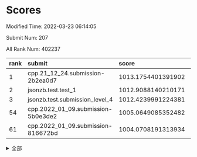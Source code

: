 # Scores

Modified Time: 2022-03-23 06:14:05

Submit Num: 207

All Rank Num: 402237

| rank |               submit               |       score        |       sigma        | pk_num |
| :--- | :--------------------------------- | :----------------- | :----------------- | :----- |
| 1    | cpp.21_12_24.submission-2b2ea0d7   | 1013.1754401391902 | 0.7908863203568568 | 7774   |
| 2    | jsonzb.test.test_1                 | 1012.9088140210171 | 0.8022112956770484 | 7766   |
| 3    | jsonzb.test.submission_level_4     | 1012.4239991224381 | 0.8136215353557052 | 7776   |
| 54   | cpp.2022_01_09.submission-5b0e3de2 | 1005.0649085352482 | 0.7111978886409553 | 7773   |
| 61   | cpp.2022_01_09.submission-816672bd | 1004.0708191313934 | 0.717751503374744  | 7775   |


<details>
<summary>全部</summary>

| rank |                 submit                 |       score        |       sigma        | pk_num |
| :--- | :------------------------------------- | :----------------- | :----------------- | :----- |
| 1    | cpp.21_12_24.submission-2b2ea0d7       | 1013.1754401391902 | 0.7908863203568568 | 7774   |
| 2    | jsonzb.test.test_1                     | 1012.9088140210171 | 0.8022112956770484 | 7766   |
| 3    | jsonzb.test.submission_level_4         | 1012.4239991224381 | 0.8136215353557052 | 7776   |
| 4    | gobigger.level_3.submission_level_3_4  | 1011.6026524448303 | 0.7630583688548421 | 7776   |
| 5    | gobigger.level_3.submission_level_3_15 | 1011.4481230318394 | 0.7849449363961272 | 7773   |
| 6    | gobigger.level_3.submission_level_3_33 | 1011.2038809074098 | 0.7861089984071883 | 7772   |
| 7    | gobigger.level_3.submission_level_3_1  | 1011.0174683447332 | 0.7715316264242049 | 7773   |
| 8    | gobigger.level_3.submission_level_3_30 | 1010.9986882965836 | 0.7468965152465166 | 7777   |
| 9    | gobigger.level_3.submission_level_3_36 | 1010.994651617754  | 0.7522691398653206 | 7774   |
| 10   | gobigger.level_3.submission_level_3_24 | 1010.9526327253587 | 0.7676783574574151 | 7769   |
| 11   | gobigger.level_3.submission_level_3_29 | 1010.8929386027359 | 0.7766520903682921 | 7773   |
| 12   | gobigger.level_3.submission_level_3_43 | 1010.8543861816001 | 0.767989170969153  | 7777   |
| 13   | gobigger.level_3.submission_level_3_34 | 1010.8271745929928 | 0.7653611119516118 | 7771   |
| 14   | gobigger.level_3.submission_level_3_14 | 1010.8054992167464 | 0.7520080846005683 | 7772   |
| 15   | gobigger.level_3.submission_level_3_3  | 1010.7256364105001 | 0.7635596678180567 | 7767   |
| 16   | gobigger.level_3.submission_level_3_40 | 1010.6983177346347 | 0.7884430306733425 | 7774   |
| 17   | gobigger.level_3.submission_level_3_5  | 1010.5987953893891 | 0.7643688683569791 | 7773   |
| 18   | gobigger.level_3.submission_level_3_19 | 1010.5394612936593 | 0.7719295864968962 | 7768   |
| 19   | gobigger.level_3.submission_level_3_16 | 1010.501319107286  | 0.7652724754828649 | 7771   |
| 20   | gobigger.level_3.submission_level_3_46 | 1010.3601283540235 | 0.7490999301932503 | 7780   |
| 21   | gobigger.level_3.submission_level_3_27 | 1010.2623832502984 | 0.7347114720127638 | 7768   |
| 22   | gobigger.level_3.submission_level_3_9  | 1010.1752949502584 | 0.7876451487292391 | 7773   |
| 23   | gobigger.level_3.submission_level_3_44 | 1010.17337014436   | 0.7802752387610912 | 7774   |
| 24   | gobigger.level_3.submission_level_3_48 | 1010.1643788502411 | 0.7553254477632199 | 7772   |
| 25   | gobigger.level_3.submission_level_3_11 | 1010.0714017585568 | 0.7809372899890055 | 7766   |
| 26   | gobigger.level_3.submission_level_3_10 | 1010.0076995243181 | 0.750426439121176  | 7772   |
| 27   | gobigger.level_3.submission_level_3_0  | 1010.0024628732177 | 0.7409555298173762 | 7772   |
| 28   | gobigger.level_3.submission_level_3_49 | 1009.993041911205  | 0.7469653525407567 | 7775   |
| 29   | gobigger.level_3.submission_level_3_45 | 1009.9293641598271 | 0.757106351469207  | 7775   |
| 30   | gobigger.level_3.submission_level_3_37 | 1009.9055650309211 | 0.7634657003772997 | 7777   |
| 31   | gobigger.level_3.submission_level_3_25 | 1009.8772381493372 | 0.7495944042184436 | 7774   |
| 32   | gobigger.level_3.submission_level_3_42 | 1009.8164118641644 | 0.7557420221166073 | 7771   |
| 33   | gobigger.level_3.submission_level_3_39 | 1009.8113922922204 | 0.7674907335075358 | 7776   |
| 34   | gobigger.level_3.submission_level_3_28 | 1009.7658668792636 | 0.739532459170302  | 7772   |
| 35   | gobigger.level_3.submission_level_3_20 | 1009.7376118216131 | 0.7499144634228537 | 7771   |
| 36   | gobigger.level_3.submission_level_3_23 | 1009.6894757654305 | 0.7482381425918926 | 7774   |
| 37   | gobigger.level_3.submission_level_3_47 | 1009.6807238878567 | 0.7698913766661589 | 7773   |
| 38   | gobigger.level_3.submission_level_3_18 | 1009.5947491531368 | 0.7629889380141743 | 7773   |
| 39   | gobigger.level_3.submission_level_3_41 | 1009.5500566394037 | 0.7518754955515372 | 7773   |
| 40   | gobigger.level_3.submission_level_3_31 | 1009.479825142485  | 0.7398571467307729 | 7778   |
| 41   | gobigger.level_3.submission_level_3_22 | 1009.4198864520914 | 0.7627974214139693 | 7772   |
| 42   | gobigger.level_3.submission_level_3_32 | 1009.4098494286578 | 0.7579291056035112 | 7766   |
| 43   | gobigger.level_3.submission_level_3_17 | 1009.3379077483439 | 0.7342972191371163 | 7775   |
| 44   | gobigger.level_3.submission_level_3_6  | 1009.320402337312  | 0.7450918607061217 | 7778   |
| 45   | gobigger.level_3.submission_level_3_26 | 1009.0910900122191 | 0.7455704959728277 | 7771   |
| 46   | gobigger.level_3.submission_level_3_38 | 1009.036282536015  | 0.7361853272641371 | 7775   |
| 47   | gobigger.level_3.submission_level_3_2  | 1008.9982857176935 | 0.7626814145267385 | 7774   |
| 48   | gobigger.level_3.submission_level_3_21 | 1008.9134028359794 | 0.7462363378478747 | 7772   |
| 49   | gobigger.level_3.submission_level_3_12 | 1008.7840369379647 | 0.7360944328210443 | 7775   |
| 50   | gobigger.level_3.submission_level_3_8  | 1008.7760489947132 | 0.7570123565952217 | 7774   |
| 51   | gobigger.level_3.submission_level_3_35 | 1008.6848026150558 | 0.7322368279028018 | 7770   |
| 52   | gobigger.level_3.submission_level_3_13 | 1008.4323125837275 | 0.7315443747949006 | 7772   |
| 53   | gobigger.level_3.submission_level_3_7  | 1008.2840776265253 | 0.7504900911575189 | 7776   |
| 54   | cpp.2022_01_09.submission-5b0e3de2     | 1005.0649085352482 | 0.7111978886409553 | 7773   |
| 55   | gobigger.level_1.submission_level_1_42 | 1004.6182523605014 | 0.7151550221466639 | 7772   |
| 56   | gobigger.level_1.submission_level_1_44 | 1004.5298867658868 | 0.7339597858828335 | 7776   |
| 57   | gobigger.level_1.submission_level_1_12 | 1004.521720660578  | 0.7388680372714328 | 7769   |
| 58   | gobigger.level_1.submission_level_1_35 | 1004.2717423920003 | 0.7274761069900225 | 7776   |
| 59   | gobigger.level_1.submission_level_1_20 | 1004.2045261970023 | 0.7118866762181755 | 7769   |
| 60   | gobigger.level_1.submission_level_1_29 | 1004.1447710167338 | 0.7138803737546578 | 7774   |
| 61   | cpp.2022_01_09.submission-816672bd     | 1004.0708191313934 | 0.717751503374744  | 7775   |
| 62   | gobigger.level_1.submission_level_1_43 | 1004.061435929689  | 0.7255864079674343 | 7774   |
| 63   | gobigger.level_1.submission_level_1_30 | 1004.0093456483376 | 0.7185625304957939 | 7773   |
| 64   | gobigger.level_1.submission_level_1_8  | 1003.933765877612  | 0.7071654162638253 | 7770   |
| 65   | gobigger.level_1.submission_level_1_1  | 1003.8819466157921 | 0.7159089010105043 | 7774   |
| 66   | gobigger.level_1.submission_level_1_33 | 1003.8278372560097 | 0.7091626466786141 | 7775   |
| 67   | gobigger.level_1.submission_level_1_2  | 1003.7525597733868 | 0.710275185162427  | 7775   |
| 68   | gobigger.level_1.submission_level_1_41 | 1003.71073385321   | 0.7094591828354189 | 7770   |
| 69   | gobigger.level_1.submission_level_1_23 | 1003.6761264859541 | 0.7158753897514244 | 7771   |
| 70   | gobigger.level_1.submission_level_1_3  | 1003.660324177857  | 0.70806699417491   | 7776   |
| 71   | gobigger.level_1.submission_level_1_25 | 1003.6346839084963 | 0.7211710140630176 | 7774   |
| 72   | gobigger.level_1.submission_level_1_18 | 1003.5666703004471 | 0.7180472022129263 | 7774   |
| 73   | gobigger.level_1.submission_level_1_26 | 1003.5029169845749 | 0.728401482170433  | 7772   |
| 74   | gobigger.level_1.submission_level_1_7  | 1003.4820472407969 | 0.7105687232008032 | 7770   |
| 75   | gobigger.level_1.submission_level_1_32 | 1003.4620011892973 | 0.7165709464605453 | 7769   |
| 76   | gobigger.level_1.submission_level_1_21 | 1003.4066048318973 | 0.7155931540073655 | 7771   |
| 77   | gobigger.level_1.submission_level_1_19 | 1003.3463256594396 | 0.7167682517379893 | 7779   |
| 78   | gobigger.level_1.submission_level_1_15 | 1003.339871079791  | 0.7153255641092432 | 7772   |
| 79   | gobigger.level_1.submission_level_1_27 | 1003.2291267333198 | 0.7195197413664814 | 7774   |
| 80   | gobigger.level_1.submission_level_1_5  | 1003.220344500492  | 0.7218388277058986 | 7774   |
| 81   | gobigger.level_1.submission_level_1_48 | 1003.1464106804018 | 0.7106387509677934 | 7773   |
| 82   | gobigger.level_1.submission_level_1_38 | 1003.1318120667514 | 0.7246756551961322 | 7771   |
| 83   | gobigger.level_1.submission_level_1_45 | 1003.031577420267  | 0.7010983130918368 | 7774   |
| 84   | gobigger.level_1.submission_level_1_4  | 1003.0121719184941 | 0.7051397053144111 | 7778   |
| 85   | gobigger.level_1.submission_level_1_9  | 1002.9693832705816 | 0.7057427027504796 | 7773   |
| 86   | gobigger.level_1.submission_level_1_24 | 1002.9582416009758 | 0.7072280893446427 | 7770   |
| 87   | gobigger.level_1.submission_level_1_40 | 1002.9269207467457 | 0.7161459723918397 | 7769   |
| 88   | gobigger.level_1.submission_level_1_49 | 1002.9109833811165 | 0.7006908131300178 | 7779   |
| 89   | gobigger.level_1.submission_level_1_13 | 1002.8325790289634 | 0.7173062743971852 | 7774   |
| 90   | gobigger.level_1.submission_level_1_36 | 1002.8289658212611 | 0.7140205745425591 | 7773   |
| 91   | gobigger.level_1.submission_level_1_0  | 1002.814546164352  | 0.7164043099430064 | 7771   |
| 92   | gobigger.level_1.submission_level_1_34 | 1002.7428590183557 | 0.7196946097327338 | 7770   |
| 93   | gobigger.level_1.submission_level_1_14 | 1002.6948722774608 | 0.708667947168707  | 7772   |
| 94   | gobigger.level_1.submission_level_1_46 | 1002.6819293024424 | 0.7126270198094166 | 7771   |
| 95   | gobigger.level_1.submission_level_1_22 | 1002.6806555035904 | 0.7164447496439931 | 7774   |
| 96   | gobigger.level_1.submission_level_1_16 | 1002.6358200939399 | 0.716641408010354  | 7772   |
| 97   | gobigger.level_1.submission_level_1_39 | 1002.5921661634065 | 0.7043889074526763 | 7777   |
| 98   | gobigger.level_1.submission_level_1_11 | 1002.4813036183859 | 0.7043294228745444 | 7773   |
| 99   | gobigger.level_1.submission_level_1_47 | 1002.3274819478623 | 0.7166948721354711 | 7773   |
| 100  | gobigger.level_1.submission_level_1_37 | 1002.2595325301189 | 0.7178775939102499 | 7778   |
| 101  | gobigger.level_1.submission_level_1_10 | 1002.2006551025936 | 0.7113779346219006 | 7774   |
| 102  | gobigger.level_1.submission_level_1_17 | 1002.138212995787  | 0.7109439698518235 | 7773   |
| 103  | gobigger.level_1.submission_level_1_6  | 1002.1000566496677 | 0.7062096899643718 | 7773   |
| 104  | gobigger.level_1.submission_level_1_28 | 1002.0096850739843 | 0.7104754928255862 | 7768   |
| 105  | gobigger.level_1.submission_level_1_31 | 1001.9834029901737 | 0.7234454130864924 | 7769   |
| 106  | gobigger.random.submission_random_15   | 997.7710021587063  | 0.7250514588595424 | 7772   |
| 107  | gobigger.random.submission_random_45   | 997.0244561199416  | 0.7112664187675635 | 7776   |
| 108  | gobigger.random.submission_random_2    | 996.93757154364    | 0.7128278848730372 | 7772   |
| 109  | gobigger.random.submission_random_27   | 996.9161675982417  | 0.7184344332085671 | 7771   |
| 110  | gobigger.random.submission_random_10   | 996.9117757750258  | 0.7216518538921173 | 7772   |
| 111  | gobigger.random.submission_random_43   | 996.9079824423112  | 0.7023702913639701 | 7764   |
| 112  | gobigger.random.submission_random_21   | 996.8965695944473  | 0.7122976870035631 | 7771   |
| 113  | gobigger.random.submission_random_5    | 996.839413818486   | 0.7158390620656411 | 7775   |
| 114  | gobigger.random.submission_random_22   | 996.8180588811515  | 0.7098517697241801 | 7766   |
| 115  | gobigger.random.submission_random_28   | 996.80987622652    | 0.7135692616405017 | 7778   |
| 116  | gobigger.random.submission_random_47   | 996.8026330855712  | 0.6984093134114961 | 7770   |
| 117  | gobigger.random.submission_random_32   | 996.7887400044693  | 0.7104331829346573 | 7773   |
| 118  | gobigger.random.submission_random_1    | 996.7326928523044  | 0.6909315985080365 | 7775   |
| 119  | gobigger.random.submission_random_41   | 996.7233275141493  | 0.7162338756805342 | 7774   |
| 120  | gobigger.random.submission_random_40   | 996.7016850395137  | 0.7210162726246027 | 7772   |
| 121  | gobigger.random.submission_random_19   | 996.5239816747724  | 0.7082824146287411 | 7772   |
| 122  | gobigger.random.submission_random_4    | 996.4906100155328  | 0.7119904042152024 | 7773   |
| 123  | gobigger.random.submission_random_24   | 996.4567495120089  | 0.7115975247811946 | 7773   |
| 124  | gobigger.random.submission_random_20   | 996.4519961477976  | 0.708962840752174  | 7777   |
| 125  | gobigger.random.submission_random_17   | 996.4351881012152  | 0.712155877582792  | 7775   |
| 126  | gobigger.random.submission_random_29   | 996.3396136095403  | 0.7020051390709919 | 7776   |
| 127  | gobigger.random.submission_random_3    | 996.3191987315982  | 0.7027583919857149 | 7771   |
| 128  | gobigger.random.submission_random_48   | 996.3071369764302  | 0.7219933347976675 | 7769   |
| 129  | gobigger.random.submission_random_12   | 996.2924739091833  | 0.7216579233338895 | 7776   |
| 130  | gobigger.random.submission_random_31   | 996.288034909432   | 0.7064634013848    | 7767   |
| 131  | gobigger.random.submission_random_13   | 996.2801807570049  | 0.7170531733975877 | 7772   |
| 132  | gobigger.random.submission_random_0    | 996.2567880952081  | 0.7092325507345919 | 7773   |
| 133  | gobigger.random.submission_random_6    | 996.2463572042939  | 0.7189717008373006 | 7771   |
| 134  | gobigger.random.submission_random_42   | 996.1168607334376  | 0.7106341816510604 | 7778   |
| 135  | gobigger.random.submission_random_26   | 996.0033185215872  | 0.7058108526920729 | 7771   |
| 136  | gobigger.random.submission_random_7    | 995.9955627987154  | 0.7152717206647622 | 7774   |
| 137  | gobigger.random.submission_random_44   | 995.9476493744529  | 0.7172056974522318 | 7777   |
| 138  | gobigger.random.submission_random_23   | 995.9109797203023  | 0.7000941040868803 | 7775   |
| 139  | gobigger.random.submission_random_11   | 995.8699453165451  | 0.7219446183792685 | 7775   |
| 140  | gobigger.random.submission_random_25   | 995.776081957947   | 0.7047773697233634 | 7762   |
| 141  | gobigger.random.submission_random_33   | 995.7699330171077  | 0.6995556712187413 | 7771   |
| 142  | gobigger.random.submission_random_49   | 995.7001082771288  | 0.7033143260914849 | 7773   |
| 143  | gobigger.random.submission_random_18   | 995.6727735612145  | 0.7079560925633859 | 7774   |
| 144  | gobigger.random.submission_random_14   | 995.6493406157655  | 0.7129190901271488 | 7772   |
| 145  | gobigger.random.submission_random_35   | 995.5371052154549  | 0.7288769583513794 | 7771   |
| 146  | gobigger.random.submission_random_38   | 995.5000802345637  | 0.7158589792224613 | 7776   |
| 147  | gobigger.random.submission_random_37   | 995.4501782763135  | 0.7100667394500584 | 7773   |
| 148  | gobigger.random.submission_random_39   | 995.3461905667799  | 0.7053785805291451 | 7772   |
| 149  | gobigger.random.submission_random_34   | 995.1546527457889  | 0.7227859594897879 | 7771   |
| 150  | gobigger.random.submission_random_8    | 995.1532537448256  | 0.7257102114409374 | 7769   |
| 151  | gobigger.random.submission_random_36   | 995.1291036121542  | 0.7123418774807434 | 7769   |
| 152  | gobigger.random.submission_random_9    | 995.0867625312135  | 0.7086783765759647 | 7773   |
| 153  | gobigger.random.submission_random_16   | 994.7857700422669  | 0.7311792656707427 | 7775   |
| 154  | gobigger.random.submission_random_46   | 994.7640490283524  | 0.7188071482480591 | 7773   |
| 155  | gobigger.level_2.submission_level_2_2  | 994.7553849583553  | 0.7227604628631147 | 7768   |
| 156  | gobigger.level_2.submission_level_2_35 | 994.4941731431352  | 0.724393300617981  | 7775   |
| 157  | gobigger.level_2.submission_level_2_7  | 994.1143238038593  | 0.7405183067859561 | 7767   |
| 158  | gobigger.random.submission_random_30   | 993.963868768277   | 0.7347068252649587 | 7778   |
| 159  | gobigger.level_2.submission_level_2_44 | 993.7361878415708  | 0.7369360436673672 | 7771   |
| 160  | gobigger.level_2.submission_level_2_13 | 993.5442965631523  | 0.7372234254526616 | 7776   |
| 161  | gobigger.level_2.submission_level_2_23 | 993.5268212788908  | 0.7288599086863463 | 7765   |
| 162  | gobigger.level_2.submission_level_2_19 | 993.4497585305137  | 0.7340050483649228 | 7773   |
| 163  | gobigger.level_2.submission_level_2_12 | 993.3013667994992  | 0.7291112589469785 | 7776   |
| 164  | gobigger.level_2.submission_level_2_41 | 993.1701253786543  | 0.7513541581874046 | 7770   |
| 165  | gobigger.level_2.submission_level_2_0  | 993.0492330127272  | 0.7316582324626902 | 7777   |
| 166  | gobigger.level_2.submission_level_2_33 | 992.9810618744107  | 0.7456825287059048 | 7773   |
| 167  | gobigger.level_2.submission_level_2_32 | 992.8741838694999  | 0.7420813043743401 | 7776   |
| 168  | gobigger.level_2.submission_level_2_3  | 992.7768932292929  | 0.7423425434214894 | 7772   |
| 169  | gobigger.level_2.submission_level_2_49 | 992.4693605424603  | 0.745576929700228  | 7773   |
| 170  | gobigger.level_2.submission_level_2_16 | 992.3324360918463  | 0.7536859697829651 | 7772   |
| 171  | gobigger.level_2.submission_level_2_38 | 992.2517661608732  | 0.7328522676937899 | 7776   |
| 172  | gobigger.level_2.submission_level_2_37 | 992.0979843221238  | 0.7285353332225106 | 7774   |
| 173  | gobigger.level_2.submission_level_2_9  | 992.0921970966195  | 0.7321767919603628 | 7771   |
| 174  | gobigger.level_2.submission_level_2_26 | 992.0652273375208  | 0.7414537094890958 | 7773   |
| 175  | gobigger.level_2.submission_level_2_20 | 992.0127330160251  | 0.7441260053624231 | 7772   |
| 176  | gobigger.level_2.submission_level_2_30 | 991.9594943789054  | 0.7364702428081575 | 7773   |
| 177  | gobigger.level_2.submission_level_2_47 | 991.9391675432018  | 0.7437073448696702 | 7772   |
| 178  | gobigger.level_2.submission_level_2_36 | 991.8991711071764  | 0.7611539002252858 | 7774   |
| 179  | gobigger.level_2.submission_level_2_15 | 991.8918308633554  | 0.7356672251596459 | 7773   |
| 180  | gobigger.level_2.submission_level_2_4  | 991.8738922380794  | 0.7455105601333709 | 7772   |
| 181  | gobigger.level_2.submission_level_2_22 | 991.8220929707765  | 0.7514108268772113 | 7778   |
| 182  | gobigger.level_2.submission_level_2_46 | 991.771795732076   | 0.7484961884854501 | 7773   |
| 183  | gobigger.level_2.submission_level_2_10 | 991.7191888299062  | 0.7341443208469014 | 7768   |
| 184  | gobigger.level_2.submission_level_2_28 | 991.7057636726746  | 0.7699456867610225 | 7774   |
| 185  | gobigger.level_2.submission_level_2_29 | 991.6923372765615  | 0.7568615480026825 | 7767   |
| 186  | gobigger.level_2.submission_level_2_39 | 991.6880073582424  | 0.7490329820854561 | 7775   |
| 187  | gobigger.level_2.submission_level_2_21 | 991.6875145893624  | 0.7422423576379311 | 7773   |
| 188  | gobigger.level_2.submission_level_2_42 | 991.6378663465041  | 0.7474387949191648 | 7768   |
| 189  | gobigger.level_2.submission_level_2_45 | 991.5636829048801  | 0.7565463768093332 | 7772   |
| 190  | gobigger.level_2.submission_level_2_25 | 991.5615284057607  | 0.7353585738842559 | 7772   |
| 191  | gobigger.level_2.submission_level_2_18 | 991.5398896024489  | 0.7617346057619918 | 7778   |
| 192  | gobigger.level_2.submission_level_2_27 | 991.5276221684313  | 0.7580619428141167 | 7768   |
| 193  | gobigger.level_2.submission_level_2_24 | 991.4130743331642  | 0.7478763090214268 | 7773   |
| 194  | gobigger.level_2.submission_level_2_11 | 991.3012646310782  | 0.7552707069614494 | 7771   |
| 195  | gobigger.level_2.submission_level_2_14 | 991.2325029115368  | 0.7638319397083406 | 7771   |
| 196  | gobigger.level_2.submission_level_2_17 | 991.1167205160108  | 0.747743035291993  | 7773   |
| 197  | gobigger.level_2.submission_level_2_48 | 991.0574492745662  | 0.738461804807688  | 7772   |
| 198  | gobigger.level_2.submission_level_2_1  | 991.0116490189607  | 0.747581782850121  | 7770   |
| 199  | gobigger.level_2.submission_level_2_31 | 990.9312321843619  | 0.7519437568645682 | 7773   |
| 200  | gobigger.level_2.submission_level_2_5  | 990.916145899726   | 0.7410640517552494 | 7777   |
| 201  | gobigger.level_2.submission_level_2_40 | 990.8521098095553  | 0.7597870511763387 | 7775   |
| 202  | gobigger.level_2.submission_level_2_8  | 990.65436610509    | 0.778555047827648  | 7774   |
| 203  | gobigger.level_2.submission_level_2_34 | 990.6162403213266  | 0.7441009359514509 | 7772   |
| 204  | gobigger.level_2.submission_level_2_43 | 990.5498950790039  | 0.7652194446636466 | 7773   |
| 205  | gobigger.level_2.submission_level_2_6  | 990.223220660435   | 0.7609705556484684 | 7768   |
| 206  | gobigger.none.submission_none_0        | 979.0845113586837  | 1.2274522698826182 | 7772   |
| 207  | gobigger.none.submission_none_1        | 975.7542118576891  | 1.4778485138921564 | 7771   |

</details>